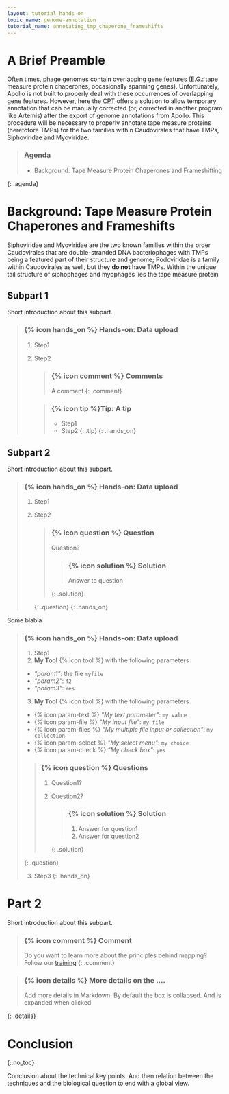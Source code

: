 ```yaml
---
layout: tutorial_hands_on
topic_name: genome-annotation
tutorial_name: annotating_tmp_chaperone_frameshifts
---
```


# A Brief Preamble

Often times, phage genomes contain overlapping gene features (E.G.: tape measure protein chaperones, occasionally spanning genes). Unfortunately, Apollo is not built to properly deal with these occurrences of overlapping gene features. However, here the [CPT](https://cpt.tamu.edu) offers a solution to allow temporary annotation that can be manually corrected (or, corrected in another program like Artemis) after the export of genome annotations from Apollo. This procedure will be necessary to properly annotate tape measure proteins (heretofore TMPs) for the two families within Caudovirales that have TMPs, Siphoviridae and Myoviridae.  

> ### Agenda
>
> * Background: Tape Measure Protein Chaperones and Frameshifting
> 
>
{: .agenda}

# Background: Tape Measure Protein Chaperones and Frameshifts

Siphoviridae and Myoviridae are the two known families within the order Caudovirales that are double-stranded DNA bacteriophages with TMPs being a featured part of their structure and genome; Podoviridae is a family within Caudovirales as well, but they **do not** have TMPs. Within the unique tail structure of siphophages and myophages lies the tape measure protein

## Subpart 1

Short introduction about this subpart.

<!--
{% icon hands_on %} will render the hands_on icon as specified in
_config.yml in the root of this repository.
-->

> ### {% icon hands_on %} Hands-on: Data upload
>
> 1. Step1
> 2. Step2
>
>    > ### {% icon comment %} Comments
>    > A comment
>    {: .comment}
>
>    > ### {% icon tip %}Tip: A tip
>    >
>    > * Step1
>    > * Step2
>    {: .tip}
{: .hands_on}

## Subpart 2

Short introduction about this subpart.

> ### {% icon hands_on %} Hands-on: Data upload
>
> 1. Step1
> 2. Step2
>
>    > ### {% icon question %} Question
>    >
>    > Question?
>    >
>    >    > ### {% icon solution %} Solution
>    >    >
>    >    > Answer to question
>    >    >
>    >    {: .solution}
>    >
>    {: .question}
{: .hands_on}

Some blabla
> ### {% icon hands_on %} Hands-on: Data upload
>
> 1. Step1
> 2. **My Tool** {% icon tool %} with the following parameters
>   - *"param1"*: the file `myfile`
>   - *"param2"*: `42`
>   - *"param3"*: `Yes`
>
> 3. **My Tool** {% icon tool %} with the following parameters
>   - {% icon param-text %} *"My text parameter"*: `my value`
>   - {% icon param-file %} *"My input file"*: `my file`
>   - {% icon param-files %} *"My multiple file input or collection"*: `my collection`
>   - {% icon param-select %} *"My select menu"*: `my choice`
>   - {% icon param-check %} *"My check box"*: `yes`
>
>    > ### {% icon question %} Questions
>    >
>    > 1. Question1?
>    > 2. Question2?
>    >
>    >    > ### {% icon solution %} Solution
>    >    >
>    >    > 1. Answer for question1
>    >    > 2. Answer for question2
>    >    >
>    >    {: .solution}
>    >
>    {: .question}
>
> 3. Step3
{: .hands_on}

# Part 2

Short introduction about this subpart.

> ### {% icon comment %} Comment
>
> Do you want to learn more about the principles behind mapping? Follow our [training](../../NGS-mapping)
{: .comment}


> ### {% icon details %} More details on the ....
>
> Add more details in Markdown. By default the box is collapsed. And is expanded when clicked
>
{: .details}

# Conclusion
{:.no_toc}

Conclusion about the technical key points. And then relation between the techniques and the biological question to end with a global view.
